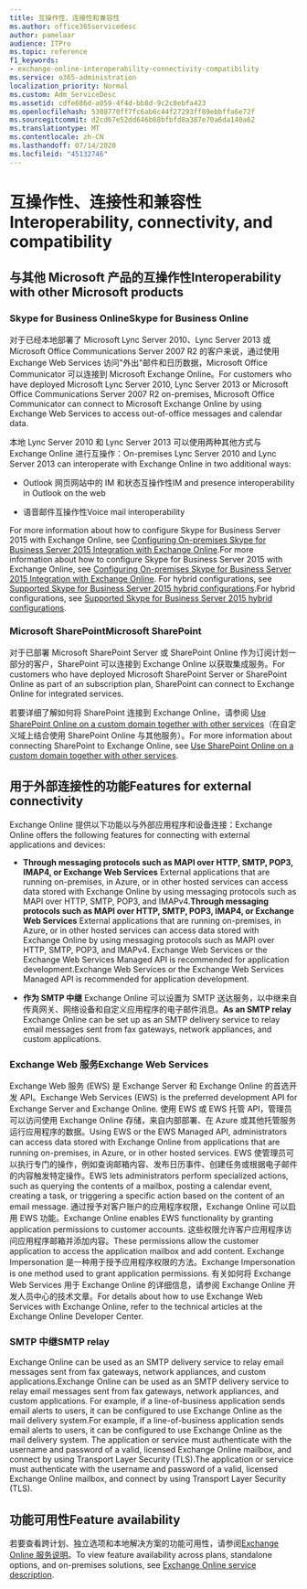 ```yaml
---
title: 互操作性、连接性和兼容性
ms.author: office365servicedesc
author: pamelaar
audience: ITPro
ms.topic: reference
f1_keywords:
- exchange-online-interoperability-connectivity-compatibility
ms.service: o365-administration
localization_priority: Normal
ms.custom: Adm_ServiceDesc
ms.assetid: cdfe686d-a059-4f4d-bb8d-9c2c0ebfa423
ms.openlocfilehash: 5308770ff7fc6ab6c44f27293ff89ebbffa6e72f
ms.sourcegitcommit: d2cd67e52dd646b68bfbfd8a387e70a6da140a62
ms.translationtype: MT
ms.contentlocale: zh-CN
ms.lasthandoff: 07/14/2020
ms.locfileid: "45132746"
---
```

# <a name="interoperability-connectivity-and-compatibility"></a><span data-ttu-id="9815a-102">互操作性、连接性和兼容性</span><span class="sxs-lookup"><span data-stu-id="9815a-102">Interoperability, connectivity, and compatibility</span></span>

## <a name="interoperability-with-other-microsoft-products"></a><span data-ttu-id="9815a-103">与其他 Microsoft 产品的互操作性</span><span class="sxs-lookup"><span data-stu-id="9815a-103">Interoperability with other Microsoft products</span></span>

### <a name="skype-for-business-online"></a><span data-ttu-id="9815a-104">Skype for Business Online</span><span class="sxs-lookup"><span data-stu-id="9815a-104">Skype for Business Online</span></span>

<span data-ttu-id="9815a-105">对于已经本地部署了 Microsoft Lync Server 2010、Lync Server 2013 或 Microsoft Office Communications Server 2007 R2 的客户来说，通过使用 Exchange Web Services 访问"外出"邮件和日历数据，Microsoft Office Communicator 可以连接到 Microsoft Exchange Online。</span><span class="sxs-lookup"><span data-stu-id="9815a-105">For customers who have deployed Microsoft Lync Server 2010, Lync Server 2013 or Microsoft Office Communications Server 2007 R2 on-premises, Microsoft Office Communicator can connect to Microsoft Exchange Online by using Exchange Web Services to access out-of-office messages and calendar data.</span></span>
  
<span data-ttu-id="9815a-106">本地 Lync Server 2010 和 Lync Server 2013 可以使用两种其他方式与 Exchange Online 进行互操作：</span><span class="sxs-lookup"><span data-stu-id="9815a-106">On-premises Lync Server 2010 and Lync Server 2013 can interoperate with Exchange Online in two additional ways:</span></span>
  
- <span data-ttu-id="9815a-107">Outlook 网页网站中的 IM 和状态互操作性</span><span class="sxs-lookup"><span data-stu-id="9815a-107">IM and presence interoperability in Outlook on the web</span></span>
    
- <span data-ttu-id="9815a-108">语音邮件互操作性</span><span class="sxs-lookup"><span data-stu-id="9815a-108">Voice mail interoperability</span></span>
    
<span data-ttu-id="9815a-109">For more information about how to configure Skype for Business Server 2015 with Exchange Online, see [Configuring On-premises Skype for Business Server 2015 Integration with Exchange Online](https://go.microsoft.com/fwlink/p/?LinkId=271804).</span><span class="sxs-lookup"><span data-stu-id="9815a-109">For more information about how to configure Skype for Business Server 2015 with Exchange Online, see [Configuring On-premises Skype for Business Server 2015 Integration with Exchange Online](https://go.microsoft.com/fwlink/p/?LinkId=271804).</span></span> <span data-ttu-id="9815a-110">For hybrid configurations, see [Supported Skype for Business Server 2015 hybrid configurations](https://go.microsoft.com/fwlink/?LinkID=513084).</span><span class="sxs-lookup"><span data-stu-id="9815a-110">For hybrid configurations, see [Supported Skype for Business Server 2015 hybrid configurations](https://go.microsoft.com/fwlink/?LinkID=513084).</span></span>
  
### <a name="microsoft-sharepoint"></a><span data-ttu-id="9815a-111">Microsoft SharePoint</span><span class="sxs-lookup"><span data-stu-id="9815a-111">Microsoft SharePoint</span></span>

<span data-ttu-id="9815a-112">对于已部署 Microsoft SharePoint Server 或 SharePoint Online 作为订阅计划一部分的客户，SharePoint 可以连接到 Exchange Online 以获取集成服务。</span><span class="sxs-lookup"><span data-stu-id="9815a-112">For customers who have deployed Microsoft SharePoint Server or SharePoint Online as part of an subscription plan, SharePoint can connect to Exchange Online for integrated services.</span></span>
  
<span data-ttu-id="9815a-113">若要详细了解如何将 SharePoint 连接到 Exchange Online，请参阅 [Use SharePoint Online on a custom domain together with other services](https://go.microsoft.com/fwlink/?LinkId=271805)（在自定义域上结合使用 SharePoint Online 与其他服务）。</span><span class="sxs-lookup"><span data-stu-id="9815a-113">For more information about connecting SharePoint to Exchange Online, see [Use SharePoint Online on a custom domain together with other services](https://go.microsoft.com/fwlink/?LinkId=271805).</span></span>
  
## <a name="features-for-external-connectivity"></a><span data-ttu-id="9815a-114">用于外部连接性的功能</span><span class="sxs-lookup"><span data-stu-id="9815a-114">Features for external connectivity</span></span>

<span data-ttu-id="9815a-115">Exchange Online 提供以下功能以与外部应用程序和设备连接：</span><span class="sxs-lookup"><span data-stu-id="9815a-115">Exchange Online offers the following features for connecting with external applications and devices:</span></span>
  
- <span data-ttu-id="9815a-116">**Through messaging protocols such as MAPI over HTTP, SMTP, POP3, IMAP4, or Exchange Web Services** External applications that are running on-premises, in Azure, or in other hosted services can access data stored with Exchange Online by using messaging protocols such as MAPI over HTTP, SMTP, POP3, and IMAPv4.</span><span class="sxs-lookup"><span data-stu-id="9815a-116">**Through messaging protocols such as MAPI over HTTP, SMTP, POP3, IMAP4, or Exchange Web Services** External applications that are running on-premises, in Azure, or in other hosted services can access data stored with Exchange Online by using messaging protocols such as MAPI over HTTP, SMTP, POP3, and IMAPv4.</span></span> <span data-ttu-id="9815a-117">Exchange Web Services or the Exchange Web Services Managed API is recommended for application development.</span><span class="sxs-lookup"><span data-stu-id="9815a-117">Exchange Web Services or the Exchange Web Services Managed API is recommended for application development.</span></span> 
    
- <span data-ttu-id="9815a-118">**作为 SMTP 中继** Exchange Online 可以设置为 SMTP 送达服务，以中继来自传真网关、网络设备和自定义应用程序的电子邮件消息。</span><span class="sxs-lookup"><span data-stu-id="9815a-118">**As an SMTP relay** Exchange Online can be set up as an SMTP delivery service to relay email messages sent from fax gateways, network appliances, and custom applications.</span></span> 
    
### <a name="exchange-web-services"></a><span data-ttu-id="9815a-119">Exchange Web 服务</span><span class="sxs-lookup"><span data-stu-id="9815a-119">Exchange Web Services</span></span>

<span data-ttu-id="9815a-120">Exchange Web 服务 (EWS) 是 Exchange Server 和 Exchange Online 的首选开发 API。</span><span class="sxs-lookup"><span data-stu-id="9815a-120">Exchange Web Services (EWS) is the preferred development API for Exchange Server and Exchange Online.</span></span> <span data-ttu-id="9815a-121">使用 EWS 或 EWS 托管 API，管理员可以访问使用 Exchange Online 存储，来自内部部署、在 Azure 或其他托管服务运行应用程序的数据。</span><span class="sxs-lookup"><span data-stu-id="9815a-121">Using EWS or the EWS Managed API, administrators can access data stored with Exchange Online from applications that are running on-premises, in Azure, or in other hosted services.</span></span> <span data-ttu-id="9815a-122">EWS 使管理员可以执行专门的操作，例如查询邮箱内容、发布日历事件、创建任务或根据电子邮件的内容触发特定操作。</span><span class="sxs-lookup"><span data-stu-id="9815a-122">EWS lets administrators perform specialized actions, such as querying the contents of a mailbox, posting a calendar event, creating a task, or triggering a specific action based on the content of an email message.</span></span> <span data-ttu-id="9815a-123">通过授予对客户账户的应用程序权限，Exchange Online 可以启用 EWS 功能。</span><span class="sxs-lookup"><span data-stu-id="9815a-123">Exchange Online enables EWS functionality by granting application permissions to customer accounts.</span></span> <span data-ttu-id="9815a-124">这些权限允许客户应用程序访问应用程序邮箱并添加内容。</span><span class="sxs-lookup"><span data-stu-id="9815a-124">These permissions allow the customer application to access the application mailbox and add content.</span></span> <span data-ttu-id="9815a-125">Exchange Impersonation 是一种用于授予应用程序权限的方法。</span><span class="sxs-lookup"><span data-stu-id="9815a-125">Exchange Impersonation is one method used to grant application permissions.</span></span> <span data-ttu-id="9815a-126">有关如何将 Exchange Web Services 用于 Exchange Online 的详细信息，请参阅 Exchange Online 开发人员中心的技术文章。</span><span class="sxs-lookup"><span data-stu-id="9815a-126">For details about how to use Exchange Web Services with Exchange Online, refer to the technical articles at the Exchange Online Developer Center.</span></span>
  
### <a name="smtp-relay"></a><span data-ttu-id="9815a-127">SMTP 中继</span><span class="sxs-lookup"><span data-stu-id="9815a-127">SMTP relay</span></span>

<span data-ttu-id="9815a-128">Exchange Online can be used as an SMTP delivery service to relay email messages sent from fax gateways, network appliances, and custom applications.</span><span class="sxs-lookup"><span data-stu-id="9815a-128">Exchange Online can be used as an SMTP delivery service to relay email messages sent from fax gateways, network appliances, and custom applications.</span></span> <span data-ttu-id="9815a-129">For example, if a line-of-business application sends email alerts to users, it can be configured to use Exchange Online as the mail delivery system.</span><span class="sxs-lookup"><span data-stu-id="9815a-129">For example, if a line-of-business application sends email alerts to users, it can be configured to use Exchange Online as the mail delivery system.</span></span> <span data-ttu-id="9815a-130">The application or service must authenticate with the username and password of a valid, licensed Exchange Online mailbox, and connect by using Transport Layer Security (TLS).</span><span class="sxs-lookup"><span data-stu-id="9815a-130">The application or service must authenticate with the username and password of a valid, licensed Exchange Online mailbox, and connect by using Transport Layer Security (TLS).</span></span>
  
## <a name="feature-availability"></a><span data-ttu-id="9815a-131">功能可用性</span><span class="sxs-lookup"><span data-stu-id="9815a-131">Feature availability</span></span>

<span data-ttu-id="9815a-132">若要查看跨计划、独立选项和本地解决方案的功能可用性，请参阅[Exchange Online 服务说明](exchange-online-service-description.md)。</span><span class="sxs-lookup"><span data-stu-id="9815a-132">To view feature availability across plans, standalone options, and on-premises solutions, see [Exchange Online service description](exchange-online-service-description.md).</span></span>
  

